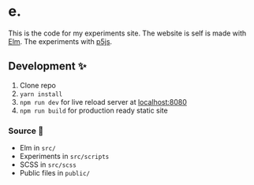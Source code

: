 # e.

This is the code for my experiments site. The website is self is made with [Elm](http://elm-lang.org/). The experiments with [p5js](https://p5js.org/).

## Development ✨

1. Clone repo
2. `yarn install`
3. `npm run dev` for live reload server at [localhost:8080](http://localhost:8080)
4. `npm run build` for production ready static site

### Source 👼

- Elm in `src/`
- Experiments in `src/scripts`
- SCSS in `src/scss`
- Public files in `public/`
